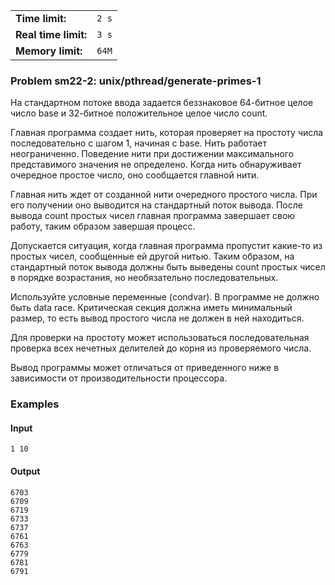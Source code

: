 |                      |       |
|----------------------|-------|
| **Time limit:**      | `2 s` |
| **Real time limit:** | `3 s` |
| **Memory limit:**    | `64M` |


### Problem sm22-2: unix/pthread/generate-primes-1

На стандартном потоке ввода задается беззнаковое 64-битное целое
число base и 32-битное положительное целое число count.

Главная программа создает нить, которая проверяет на простоту
числа последовательно с шагом 1, начиная с base. Нить работает
неограниченно. Поведение нити при достижении максимального
представимого значения не определено. Когда нить обнаруживает
очередное простое число, оно сообщается главной нити.

Главная нить ждет от созданной нити очередного простого числа.
При его получении оно выводится на стандартный поток вывода.
После вывода count простых чисел главная программа завершает свою
работу, таким образом завершая процесс.

Допускается ситуация, когда главная программа пропустит какие-то
из простых чисел, сообщенные ей другой нитью. Таким образом, на
стандартный поток вывода должны быть выведены count простых чисел
в порядке возрастания, но необязательно последовательных.

Используйте условные переменные (condvar). В программе не должно
быть data race. Критическая секция должна иметь минимальный
размер, то есть вывод простого числа не должен в ней находиться.

Для проверки на простоту может использоваться последовательная
проверка всех нечетных делителей до корня из проверяемого числа.

Вывод программы может отличаться от приведенного ниже в
зависимости от производительности процессора.

### Examples

#### Input

    
    
    1 10

#### Output

    
    
    6703
    6709
    6719
    6733
    6737
    6761
    6763
    6779
    6781
    6791

